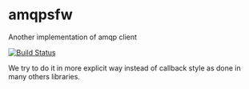 # amqpsfw
Another implementation of amqp client

[![Build Status](https://travis-ci.org/akayunov/amqpsfw.svg?branch=master)](https://travis-ci.org/akayunov/amqpsfw)

We try to do it in more explicit way instead of callback style as done in many others libraries.
